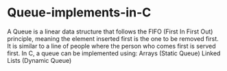 # Queue-implements-in-C
A Queue is a linear data structure that follows the FIFO (First In First Out) principle, meaning the element inserted first is the one to be removed first. It is similar to a line of people where the person who comes first is served first.  In C, a queue can be implemented using:  Arrays (Static Queue)  Linked Lists (Dynamic Queue)
